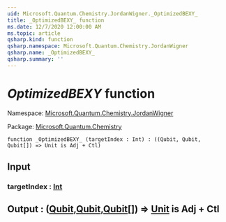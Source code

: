 ```yaml
---
uid: Microsoft.Quantum.Chemistry.JordanWigner._OptimizedBEXY_
title: _OptimizedBEXY_ function
ms.date: 12/7/2020 12:00:00 AM
ms.topic: article
qsharp.kind: function
qsharp.namespace: Microsoft.Quantum.Chemistry.JordanWigner
qsharp.name: _OptimizedBEXY_
qsharp.summary: ''
---
```


# _OptimizedBEXY_ function

Namespace: [Microsoft.Quantum.Chemistry.JordanWigner](xref:Microsoft.Quantum.Chemistry.JordanWigner)

Package: [Microsoft.Quantum.Chemistry](https://nuget.org/packages/Microsoft.Quantum.Chemistry)




```qsharp
function _OptimizedBEXY_ (targetIndex : Int) : ((Qubit, Qubit, Qubit[]) => Unit is Adj + Ctl)
```


## Input

### targetIndex : [Int](xref:microsoft.quantum.lang-ref.int)





## Output : ([Qubit](xref:microsoft.quantum.lang-ref.qubit),[Qubit](xref:microsoft.quantum.lang-ref.qubit),[Qubit](xref:microsoft.quantum.lang-ref.qubit)[]) => [Unit](xref:microsoft.quantum.lang-ref.unit)  is Adj + Ctl

